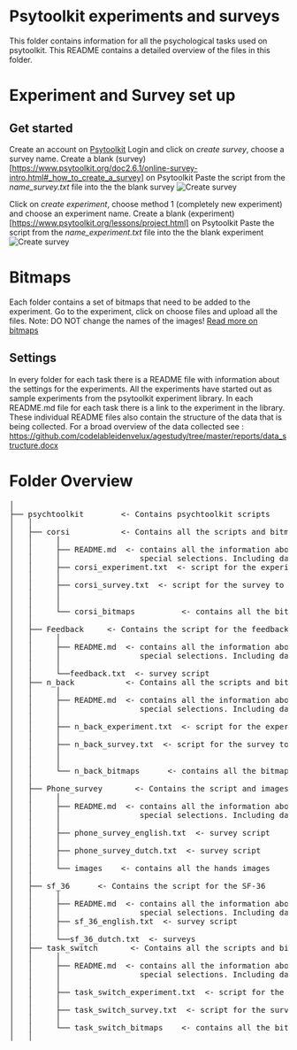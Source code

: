 # Psytoolkit experiments and surveys
This folder contains information for all the psychological tasks used on psytoolkit.
This README contains a detailed overview of the files in this folder.

# Experiment and Survey set up
## Get started
Create an account on [Psytoolkit](https://www.psytoolkit.org/#_web_based_login)
Login and click on *create survey*, choose a survey name.
Create a blank (survey)[https://www.psytoolkit.org/doc2.6.1/online-survey-intro.html#_how_to_create_a_survey] on Psytoolkit
Paste the script from the *name_survey.txt* file into the the blank survey
![Create survey]("instruction_images/create_survey.png")

Click on *create experiment*, choose method 1 (completely new experiment) and choose an experiment name.
Create a blank (experiment)[https://www.psytoolkit.org/lessons/project.html] on Psytoolkit
Paste the script from the *name_experiment.txt* file into the the blank experiment
![Create survey]("instruction_images/create_experiment.png")

# Bitmaps
Each folder contains a set of bitmaps that need to be added to the experiment.
Go to the experiment, click on choose files and upload all the files.
Note: DO NOT change the names of the images!
[Read more on bitmaps](https://www.psytoolkit.org/lessons/show_bitmaps.html)

## Settings
In every folder for each task there is a README file with information about the settings for the experiments.
All the experiments have started out as sample experiments from the psytoolkit experiment library. In each README.md file for each task there is a link to the experiment in the library.
These individual README files also contain the structure of the data that is being collected.
For a broad overview of the data collected see : https://github.com/codelableidenvelux/agestudy/tree/master/reports/data_structure.docx

# Folder Overview
<pre>
│              
├── psychtoolkit        <- Contains psychtoolkit scripts
│   │
│   ├── corsi           <- Contains all the scripts and bitmaps for corsi
│   │     │     
│   │     ├── README.md  <- contains all the information about corsi and
│   │     │                 special selections. Including data structure.
│   │     ├── corsi_experiment.txt  <- script for the experiment
│   │     │     
│   │     ├── corsi_survey.txt  <- script for the survey to run corsi
│   │     │    
│   │     │     
│   │     └── corsi_bitmaps          <- contains all the bitmaps used for corsi
│   │
│   ├── Feedback     <- Contains the script for the feedback survey
│   │     │     
│   │     ├── README.md  <- contains all the information about the feedback survey &
│   │     │                 special selections. Including data structure.
│   │     │     
│   │     └──feedback.txt  <- survey script
│   ├── n_back           <- Contains all the scripts and bitmaps for n-back
│   │     │     
│   │     ├── README.md  <- contains all the information about n-back and
│   │     │                 special selections. Including data structure.
│   │     │     
│   │     ├── n_back_experiment.txt  <- script for the experiment
│   │     │     
│   │     ├── n_back_survey.txt  <- script for the survey to run N-back
│   │     │     
│   │     │     
│   │     └── n_back_bitmaps      <- contains all the bitmaps used for N-back
│   │
│   ├── Phone_survey       <- Contains the script and images for the phone survey
│   │     │     
│   │     ├── README.md  <- contains all the information about the phone survey and
│   │     │                 special selections. Including data structure.
│   │     │     
│   │     ├── phone_survey_english.txt  <- survey script
│   │     │     
│   │     ├── phone_survey_dutch.txt  <- survey script
│   │     │          
│   │     └── images    <- contains all the hands images
│   │
│   ├── sf_36      <- Contains the script for the SF-36
│   │     │     
│   │     ├── README.md  <- contains all the information about the SF-36 and
│   │     │                 special selections. Including data structure.
│   │     ├── sf_36_english.txt  <- survey script
│   │     │     
│   │     └──sf_36_dutch.txt  <- surveys
│   ├── task_switch       <- Contains all the scripts and bitmaps for task switching
│   │     │     
│   │     ├── README.md  <- contains all the information about task_switching and
│   │     │                 special selections. Including data structure.
│   │     │     
│   │     ├── task_switch_experiment.txt  <- script for the experiment
│   │     │     
│   │     ├── task_switch_survey.txt  <- script for the survey to run task_switch
│   │     │          
│   │     └── task_switch_bitmaps    <- contains all the bitmaps used for task_switch
│   │
</pre>
